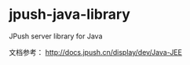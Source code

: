 jpush-java-library
==================

JPush server library for Java

文档参考：
http://docs.jpush.cn/display/dev/Java-JEE